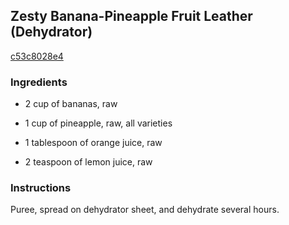 ## Zesty Banana-Pineapple Fruit Leather (Dehydrator)

[c53c8028e4](http://www.food.com/recipe/zesty-banana-pineapple-fruit-leather-dehydrator-314115)

### Ingredients

 - 2 cup of bananas, raw

 - 1 cup of pineapple, raw, all varieties

 - 1 tablespoon of orange juice, raw

 - 2 teaspoon of lemon juice, raw

### Instructions

Puree, spread on dehydrator sheet, and dehydrate several hours.